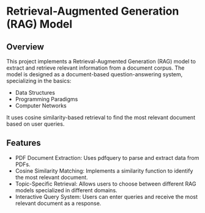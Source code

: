 # Retrieval-Augmented Generation (RAG) Model

## Overview

This project implements a Retrieval-Augmented Generation (RAG) model to extract and retrieve relevant information from a document corpus. The model is designed as a document-based question-answering system, specializing in the basics:

* Data Structures
* Programming Paradigms
* Computer Networks

It uses cosine similarity-based retrieval to find the most relevant document based on user queries.

## Features

* PDF Document Extraction: Uses pdfquery to parse and extract data from PDFs.
* Cosine Similarity Matching: Implements a similarity function to identify the most relevant document.
* Topic-Specific Retrieval: Allows users to choose between different RAG models specialized in different domains.
* Interactive Query System: Users can enter queries and receive the most relevant document as a response.
